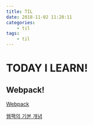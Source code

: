 ```yaml
---
title: TIL
date: 2018-11-02 11:28:11
categories:
    - til
tags:
    - til
---
```


# TODAY I LEARN!

## Webpack!

[Webpack](https://webpack.js.org/)

[웹팩의 기본 개념](http://blog.jeonghwan.net/js/2017/05/15/webpack.html)
